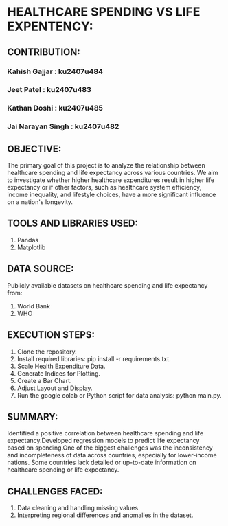 # HEALTHCARE SPENDING VS LIFE EXPENTENCY:

## CONTRIBUTION:
### Kahish Gajjar : ku2407u484
### Jeet Patel : ku2407u483
### Kathan Doshi : ku2407u485
### Jai Narayan Singh : ku2407u482

## OBJECTIVE:
The primary goal of this project is to analyze the relationship between healthcare spending and life expectancy across various countries. We aim to investigate whether higher healthcare expenditures result in higher life expectancy or if other factors, such as healthcare system efficiency, income inequality, and lifestyle choices, have a more significant influence on a nation's longevity.

## TOOLS AND LIBRARIES USED:
1. Pandas
2. Matplotlib

## DATA SOURCE:
Publicly available datasets on healthcare spending and life expectancy from:
1. World Bank
2. WHO

## EXECUTION STEPS:
1. Clone the repository.
2. Install required libraries: pip install -r requirements.txt.
3. Scale Health Expenditure Data.
4. Generate Indices for Plotting.
5. Create a Bar Chart.
6. Adjust Layout and Display.
7. Run the google colab or Python script for data analysis: python main.py.

## SUMMARY:
Identified a positive correlation between healthcare spending and life expectancy.Developed regression models to predict life expectancy based on spending.One of the biggest challenges was the inconsistency and incompleteness of data across countries, especially for lower-income nations. Some countries lack detailed or up-to-date information on healthcare spending or life expectancy.

## CHALLENGES FACED:
1. Data cleaning and handling missing values.
2. Interpreting regional differences and anomalies in the dataset.
